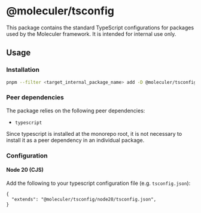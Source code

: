 # @moleculer/tsconfig

This package contains the standard TypeScript configurations for packages used by the Moleculer framework. It is intended for internal use only.

## Usage

### Installation

```sh
pnpm --filter <target_internal_package_name> add -D @moleculer/tsconfig@workspace:*
```

### Peer dependencies

The package relies on the following peer dependencies:

-   `typescript`

Since typescript is installed at the monorepo root, it is not necessary to install it as a peer dependency in an individual package.

### Configuration

#### Node 20 (CJS)

Add the following to your typescript configuration file (e.g. `tsconfig.json`):

```
{
  "extends": "@moleculer/tsconfig/node20/tsconfig.json",
}
```
